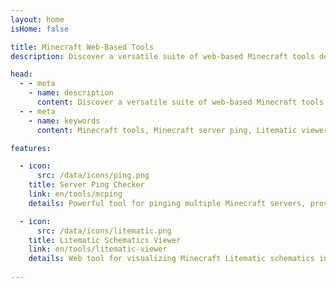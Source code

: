 ```yaml
---
layout: home
isHome: false

title: Minecraft Web-Based Tools
description: Discover a versatile suite of web-based Minecraft tools designed to enhance your gameplay, server management, and creative projects. From real-time server status checks to 3D schematic visualization and beyond, streamline your Minecraft experience with user-friendly, high-performance utilities.

head:
  - - meta
    - name: description
      content: Discover a versatile suite of web-based Minecraft tools designed to enhance your gameplay, server management, and creative projects. From real-time server status checks to 3D schematic visualization and beyond, streamline your Minecraft experience with user-friendly, high-performance utilities.
  - - meta
    - name: keywords
      content: Minecraft tools, Minecraft server ping, Litematic viewer, Minecraft schematic visualizer, web-based Minecraft utilities, server management tools, Minecraft creative tools, 3D schematic renderer

features:

  - icon:
      src: /data/icons/ping.png
    title: Server Ping Checker
    link: en/tools/mcping
    details: Powerful tool for pinging multiple Minecraft servers, providing real-time status, player counts, and server details.

  - icon:
      src: /data/icons/litematic.png
    title: Litematic Schematics Viewer
    link: en/tools/litematic-viewer
    details: Web tool for visualizing Minecraft Litematic schematics in 3D, with accurate block textures and interactive controls.
      
---
```

